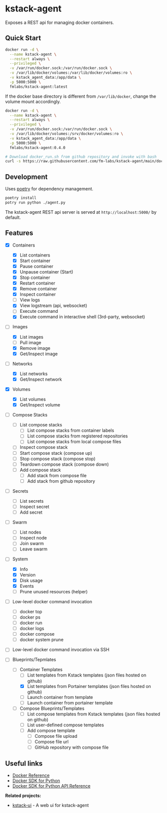 # kstack-agent

Exposes a REST api for managing docker containers.


## Quick Start

```bash
docker run -d \
  --name kstack-agent \
  --restart always \
  --privileged \
  -v /var/run/docker.sock:/var/run/docker.sock \
  -v /var/lib/docker/volumes:/var/lib/docker/volumes:ro \
  -v kstack_agent_data:/app/data \
  -p 5000:5000 \
  fmlabs/kstack-agent:latest
```

If the docker base directory is different from `/var/lib/docker`, change the volume mount accordingly.

```bash
docker run -d \
  --name kstack-agent \
  --restart always \
  --privileged \
  -v /var/run/docker.sock:/var/run/docker.sock \
  -v /var/lib/docker/volumes:/srv/docker/volumes:ro \
  -v kstack_agent_data:/app/data \
  -p 5000:5000 \
  fmlabs/kstack-agent:0.4.0
```

```bash
# Download docker_run.sh from github repository and invoke with bash
curl -s https://raw.githubusercontent.com/fm-labs/kstack-agent/main/docker_run.sh | bash
```

## Development

Uses [poetry](https://python-poetry.org/) for dependency management.

```bash
poetry install
potry run python ./agent.py
```

The kstack-agent REST api server is served at `http://localhost:5000/` by default.

## Features

- [x] Containers
  - [x] List containers
  - [x] Start container
  - [x] Pause container
  - [x] Unpause container (Start)
  - [x] Stop container
  - [x] Restart container
  - [x] Remove container
  - [x] Inspect container
  - [ ] View logs
  - [x] View logstream (api, websocket)
  - [ ] Execute command
  - [x] Execute command in interactive shell (3rd-party, websocket)
- [ ] Images
  - [x] List images
  - [ ] Pull image
  - [x] Remove image
  - [x] Get/Inspect image
- [ ] Networks
  - [x] List networks
  - [x] Get/Inspect network
- [x] Volumes
  - [x] List volumes
  - [x] Get/Inspect volume
- [ ] Compose Stacks
  - [ ] List compose stacks
    - [ ] List compose stacks from container labels
    - [ ] List compose stacks from registered repositories
    - [ ] List compose stacks from local compose files
  - [ ] Inspect compose stack
  - [ ] Start compose stack (compose up)
  - [ ] Stop compose stack (compose stop)
  - [ ] Teardown compose stack (compose down)
  - [ ] Add compose stack
    - [ ] Add stack from compose file
    - [ ] Add stack from github repository
- [ ] Secrets
  - [ ] List secrets
  - [ ] Inspect secret
  - [ ] Add secret
- [ ] Swarm
  - [ ] List nodes
  - [ ] Inspect node
  - [ ] Join swarm
  - [ ] Leave swarm
- [ ] System
  - [x] Info
  - [x] Version
  - [x] Disk usage
  - [x] Events
  - [ ] Prune unused resources (helper)

- [ ] Low-level docker command invocation
  - [ ] docker top
  - [ ] docker ps
  - [ ] docker run
  - [ ] docker logs
  - [ ] docker compose
  - [ ] docker system prune
- [ ] Low-level docker command invocation via SSH

- [ ] Blueprints/Tepmlates
  - [ ] Container Templates
    - [ ] List templates from Kstack templates (json files hosted on github)
    - [x] List templates from Portainer templates (json files hosted on github)
    - [ ] Launch container from template
    - [ ] Launch container from portainer template

  - [ ] Compose Blueprints/Templates
    - [ ] List compose templates from Kstack templates (json files hosted on github)
    - [ ] List user-defined compose templates
    - [ ] Add compose template
      - [ ] Compose file upload
      - [ ] Compose file url
      - [ ] GitHub repository with compose file

## Useful links

- [Docker Reference](https://docs.docker.com/reference/)
- [Docker SDK for Python](https://docker-py.readthedocs.io/en/stable/)
- [Docker SDK for Python API Reference](https://docker-py.readthedocs.io/en/stable/api.html)


**Related projects:**
- [kstack-ui](https://github.com/fm-labs/kstack-ui) - A web ui for kstack-agent